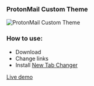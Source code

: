 ### ProtonMail Custom Theme
![ProtonMail Custom Theme](https://jxck.cf/wp-content/uploads/pm.jpg)
### How to use:
* Download
* Change links
* Install [New Tab Changer](https://chrome.google.com/webstore/detail/new-tab-changer/occbjkhimchkolibngmcefpjlbknggfh?hl=en)

[Live demo](https://www.jxck.cf/stpg/)
